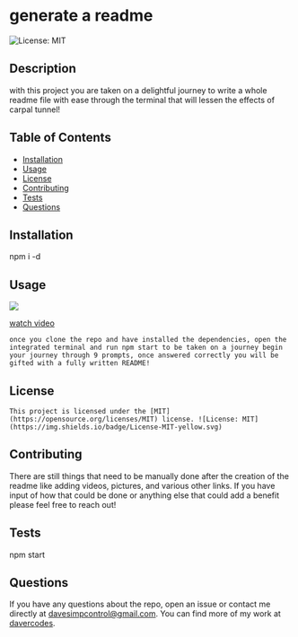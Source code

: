 # generate a readme
  
  ![License: MIT](https://img.shields.io/badge/License-MIT-yellow.svg)

  ## Description

   with this project you are taken on a delightful journey to write a whole readme file with ease through the terminal that will lessen the effects of carpal tunnel!

  ## Table of Contents

  - [Installation](#installation)
  - [Usage](#usage)
  - [License](#license)
  - [Contributing](#contributing)
  - [Tests](#tests)
  - [Questions](#questions)

  ## Installation

  npm i -d

  ## Usage

  <img src="Untitled_ May 8, 2023 4_18 PM.gif"></a>

[watch video](https://drive.google.com/file/d/1qYDQKrWnm_lVEcKZhCXqd8tmpUjVIyUn/view?usp=sharing)


    once you clone the repo and have installed the dependencies, open the integrated terminal and run npm start to be taken on a journey begin your journey through 9 prompts, once answered correctly you will be gifted with a fully written README!

  ## License
    
    This project is licensed under the [MIT](https://opensource.org/licenses/MIT) license. ![License: MIT](https://img.shields.io/badge/License-MIT-yellow.svg)

  ## Contributing

  There are still things that need to be manually done after the creation of the readme like adding videos, pictures, and various other links. If you have input of how that could be done or anything else that could add a benefit please feel free to reach out!

  ## Tests

  npm start

  ## Questions

  If you have any questions about the repo, open an issue or contact me directly at davesimpcontrol@gmail.com. You can find more of my work at [davercodes](https://github.com/davercodes/).
